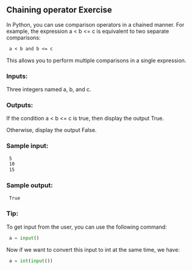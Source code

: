 ## Chaining operator Exercise

In Python, you can use comparison operators in a chained manner.
For example, the expression a < b <= c is equivalent to two separate comparisons:
```txt
 a < b and b <= c
```
This allows you to perform multiple comparisons in a single expression.

### Inputs:

Three integers named a, b, and c.

### Outputs:

If the condition a < b <= c is true, then display the output True.

Otherwise, display the output False.

### Sample input:
```txt
 5
 10
 15
```

### Sample output:
```txt
 True
```

### Tip:

To get input from the user, you can use the following command:
```python
 a = input()
```
Now if we want to convert this input to int at the same time, we have:
```python
 a = int(input())
```